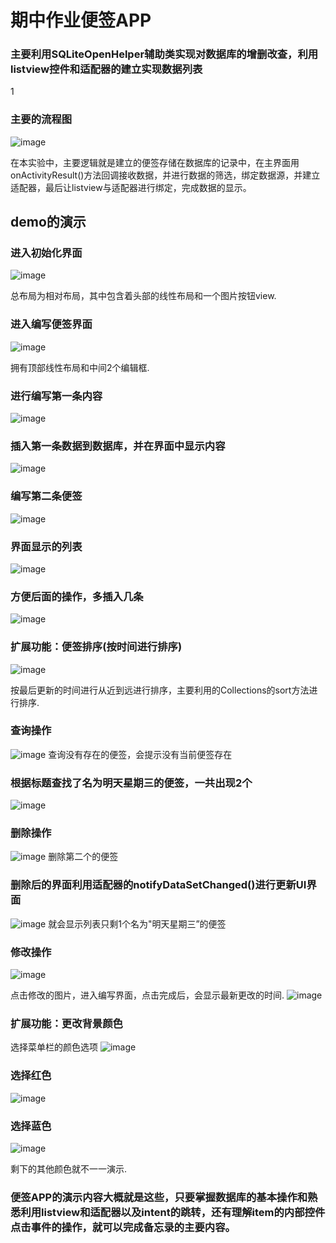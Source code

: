  
#  期中作业便签APP
### 主要利用SQLiteOpenHelper辅助类实现对数据库的增删改查，利用listview控件和适配器的建立实现数据列表
1
### 主要的流程图
  ![image](https://raw.githubusercontent.com/tj5890063/Note_APP/master/app/src/main/res/drawable-v24/%E4%B8%BB%E8%A6%81%E6%B5%81%E7%A8%8B%E5%9B%BE.png)

 在本实验中，主要逻辑就是建立的便签存储在数据库的记录中，在主界面用onActivityResult()方法回调接收数据，并进行数据的筛选，绑定数据源，并建立适配器，最后让listview与适配器进行绑定，完成数据的显示。
 
## demo的演示
### 进入初始化界面
 ![image](https://raw.githubusercontent.com/tj5890063/Note_APP/master/app/src/main/res/drawable-v24/%E7%95%8C%E9%9D%A2%E6%88%AA%E5%9B%BE1.png)
 
 总布局为相对布局，其中包含着头部的线性布局和一个图片按钮view.
 
 ### 进入编写便签界面
 ![image](https://raw.githubusercontent.com/tj5890063/Note_APP/master/app/src/main/res/drawable-v24/%E7%BC%96%E5%86%99%E4%BE%BF%E7%AD%BE%E6%88%AA%E5%9B%BE.png)
 
 拥有顶部线性布局和中间2个编辑框.
 
 ### 进行编写第一条内容
 ![image](https://raw.githubusercontent.com/tj5890063/Note_APP/master/app/src/main/res/drawable-v24/%E7%AC%AC%E4%BA%8C%E6%9D%A1.png)
 
### 插入第一条数据到数据库，并在界面中显示内容
![image](https://raw.githubusercontent.com/tj5890063/Note_APP/master/app/src/main/res/drawable-v24/%E7%AC%AC%E4%B8%80%E6%9D%A1%E5%AE%8C%E6%88%90%E7%9A%84%E7%95%8C%E9%9D%A2.png)

### 编写第二条便签
![image](https://raw.githubusercontent.com/tj5890063/Note_APP/master/app/src/main/res/drawable-v24/%E7%AC%AC%E4%BA%8C%E6%9D%A1.png)

### 界面显示的列表
![image](https://raw.githubusercontent.com/tj5890063/Note_APP/master/app/src/main/res/drawable-v24/%E7%AC%AC%E4%BA%8C%E6%9D%A1%E5%AE%8C%E6%88%90.png)

### 方便后面的操作，多插入几条
![image](https://raw.githubusercontent.com/tj5890063/Note_APP/master/app/src/main/res/drawable-v24/%E5%A4%9A%E7%BC%96%E5%86%99%E5%87%A0%E6%9D%A1.png)

###  扩展功能：便签排序(按时间进行排序)
![image](https://raw.githubusercontent.com/tj5890063/Note_APP/master/app/src/main/res/drawable-v24/%E6%8C%89%E6%97%B6%E9%97%B4%E6%8E%92%E5%BA%8F.png)

 按最后更新的时间进行从近到远进行排序，主要利用的Collections的sort方法进行排序.

### 查询操作
![image](https://raw.githubusercontent.com/tj5890063/Note_APP/master/app/src/main/res/drawable-v24/%E6%90%9C%E7%B4%A2.png)
查询没有存在的便签，会提示没有当前便签存在

### 根据标题查找了名为明天星期三的便签，一共出现2个
![image](https://raw.githubusercontent.com/tj5890063/Note_APP/master/app/src/main/res/drawable-v24/%E6%9F%A5%E8%AF%A2%E6%93%8D%E4%BD%9C.png)

### 删除操作
![image](https://raw.githubusercontent.com/tj5890063/Note_APP/master/app/src/main/res/drawable-v24/%E5%88%A0%E9%99%A4%E6%93%8D%E4%BD%9C.png)
删除第二个的便签

### 删除后的界面利用适配器的notifyDataSetChanged()进行更新UI界面
![image](https://raw.githubusercontent.com/tj5890063/Note_APP/master/app/src/main/res/drawable-v24/%E5%88%A0%E9%99%A4%E5%AE%8C%E6%88%90%E5%90%8E.png)
 就会显示列表只剩1个名为"明天星期三”的便签
### 修改操作
![image](https://raw.githubusercontent.com/tj5890063/Note_APP/master/app/src/main/res/drawable-v24/%E4%BF%AE%E6%94%B9%E6%93%8D%E4%BD%9C.png)

 点击修改的图片，进入编写界面，点击完成后，会显示最新更改的时间.
 ![image](https://raw.githubusercontent.com/tj5890063/Note_APP/master/app/src/main/res/drawable-v24/%E4%BF%AE%E6%94%B9%E5%90%8E.png)
 
### 扩展功能：更改背景颜色
 选择菜单栏的颜色选项
 ![image](https://raw.githubusercontent.com/tj5890063/Note_APP/master/app/src/main/res/drawable-v24/%E9%A2%9C%E8%89%B2%E9%80%89%E6%8B%A9.png)
 
### 选择红色
 ![image](https://raw.githubusercontent.com/tj5890063/Note_APP/master/app/src/main/res/drawable-v24/%E7%BA%A2%E8%89%B2.png)
 
### 选择蓝色
 ![image](https://raw.githubusercontent.com/tj5890063/Note_APP/master/app/src/main/res/drawable-v24/%E8%93%9D%E8%89%B2.png)

剩下的其他颜色就不一一演示.

### 便签APP的演示内容大概就是这些，只要掌握数据库的基本操作和熟悉利用listview和适配器以及intent的跳转，还有理解item的内部控件点击事件的操作，就可以完成备忘录的主要内容。



 


